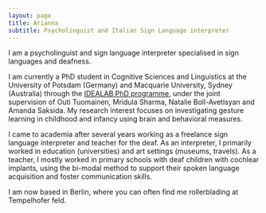 ```yaml
---
layout: page
title: Arianna
subtitle: Psycholinguist and Italian Sign Language interpreter
---
```


I am a psycholinguist and sign language interpreter specialised in sign languages and deafness.  

I am currently a PhD student in Cognitive Sciences and Linguistics at the University of Potsdam (Germany) and Macquarie University, Sydney (Australia) through the [IDEALAB PhD programme](https://phd-idealab.com/), under the joint supervision of Outi Tuomainen, Mridula Sharma, Natalie Boll-Avetisyan and Amanda Saksida. My research interest focuses on investigating gesture learning in childhood and infancy using brain and behavioral measures. 

I came to academia after several years working as a freelance sign language interpreter and teacher for the deaf. As an interpreter, I primarily worked in education (universities) and art settings (museums, travels). As a teacher, I mostly worked in primary schools with deaf children with cochlear implants, using the bi-modal method to support their spoken language acquisition and foster communication skills. 

I am now based in Berlin, where you can often find me rollerblading at Tempelhofer feld. 
